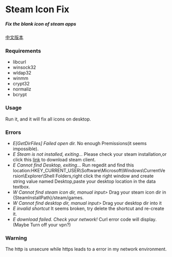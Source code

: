 # Steam Icon Fix
##### Fix the blank icon of steam apps
[中文版本](README_CN.md)
### Requirements
- libcurl
- winsock32
- wldap32
- winmm
- crypt32
- normaliz
- bcrypt
### Usage
Run it, and it will fix all icons on desktop.
### Errors
- _E[GetDirFiles] Failed open dir._ No enough Premissions(it seems impossible).
- _E Steam is not installed, exiting..._ Please check your steam installation,or click this [link](https://store.steampowered.com/about/) to download steam client.
- _E Cannot find Desktop, exiting..._ Run regedit and find this location:HKEY_CURRENT_USER\Software\Microsoft\Windows\CurrentVersion\Explorer\Shell Folders,right click the right window and create string value named Desktop,paste your desktop location in the data textbox.
- _W Cannot find steam icon dir, manual input>_ Drag your steam icon dir in {SteamInstallPath}/steam/games.
- _W Cannot find desktop dir, manual input>_ Drag your desktop dir into it
- _E invalid shortcut_ It seems broken, try delete the shortcut and re-create it.
- _E download failed. Check your network!_ Curl error code will display.(Maybe Turn off your vpn?)
### Warning
The http is unsecure while https leads to a error in my network environment.
